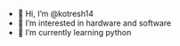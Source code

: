 - 👋 Hi, I’m @kotresh14
- 👀 I’m interested in hardware and software
- 🌱 I’m currently learning python

<!---
kotresh14/kotresh14 is a ✨ special ✨ repository because its `README.md` (this file) appears on your GitHub profile.
You can click the Preview link to take a look at your changes.
--->
